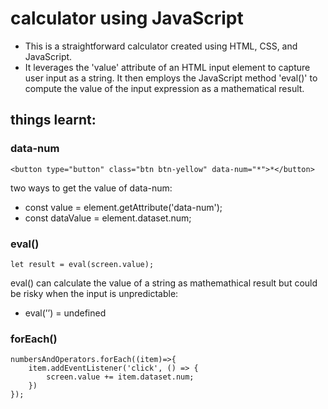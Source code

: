 # calculator using JavaScript
- This is a straightforward calculator created using HTML, CSS, and JavaScript.
- It leverages the 'value' attribute of an HTML input element to capture user input as a string. It then employs the JavaScript method 'eval()' to compute the value of the input expression as a mathematical result.

## things learnt:
### data-num
```
<button type="button" class="btn btn-yellow" data-num="*">*</button>
```
two ways to get the value of data-num:
- const value = element.getAttribute('data-num');
- const dataValue = element.dataset.num;

### eval()
```
let result = eval(screen.value);
```
eval() can calculate the value of a string as mathemathical result but could be risky when the input is unpredictable:

- eval(’’) = undefined

### forEach()
```
numbersAndOperators.forEach((item)=>{
    item.addEventListener('click', () => {
        screen.value += item.dataset.num;
    })
});
```

